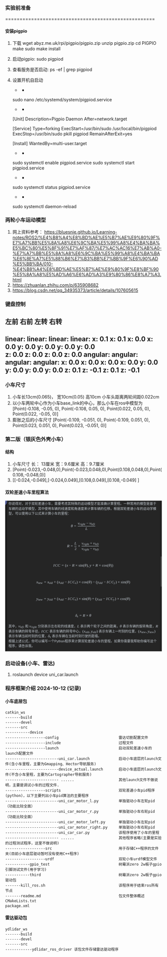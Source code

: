 ### 实验前准备
====================================================
#### 安装pigpio
1. 下载
    wget abyz.me.uk/rpi/pigpio/pigpio.zip
    unzip pigpio.zip
    cd PIGPIO
    make
    sudo make install

2. 启动pigpio: sudo pigpiod

3. 查看服务是否启动:  ps -ef | grep pigpiod

4. 设置开机自启动
    -  - 
    sudo nano /etc/systemd/system/pigpiod.service
    - - 
    [Unit]
    Description=Pigpio Daemon
    After=network.target

    [Service]
    Type=forking
    ExecStart=/usr/bin/sudo /usr/local/bin/pigpiod
    ExecStop=/usr/bin/sudo pkill pigpiod
    RemainAfterExit=yes

    [Install]
    WantedBy=multi-user.target
    - - 
    sudo systemctl enable pigpiod.service
    sudo systemctl start pigpiod.service
    - - 
    sudo systemctl status pigpiod.service
    - - 
    sudo systemctl daemon-reload


### 两轮小车运动模型
1. 网上资料参考： https://bluesnie.github.io/Learning-notes/ROS2/%E4%B8%A4%E8%BD%AE%E5%B7%AE%E9%80%9F%E7%A7%BB%E5%8A%A8%E6%9C%BA%E5%99%A8%E4%BA%BA%E5%BC%80%E5%8F%91%E7%AF%87/%E7%AC%AC16%E7%AB%A0-%E7%A7%BB%E5%8A%A8%E6%9C%BA%E5%99%A8%E4%BA%BA%E6%8E%A7%E5%88%B6%E7%B3%BB%E7%BB%9F%E6%90%AD%E5%BB%BA/010-%E4%B8%A4%E8%BD%AE%E5%B7%AE%E9%80%9F%E8%BF%90%E5%8A%A8%E5%AD%A6%E6%AD%A3%E9%80%86%E8%A7%A3.html
2. https://zhuanlan.zhihu.com/p/635908682
3. https://blog.csdn.net/qq_34935373/article/details/107605615


### 键盘控制
左前           右前           左转             右转
---
linear:       linear:       linear:          linear: 
  x: 0.1        x: 0.1          x: 0.0          x: 0.0
  y: 0.0        y: 0.0          y: 0.0          y: 0.0        
  z: 0.0        z: 0.0          z: 0.0          z: 0.0
angular:      angular:      angular:         angular:
  x: 0.0        x: 0.0          x: 0.0          x: 0.0
  y: 0.0        y: 0.0          y: 0.0          y: 0.0
  z: 0.1        z: -0.1         z: 0.1         z: -0.1
---

### 小车尺寸
1. 小车长13cm(0.065)， 宽10cm(0.05)  高10cm  小车头距离两轮间距0.022cm
2. 以小车两轮中心作为小车base_link的中心，那么小车在ros中模型为
    [Point(-0.108, -0.05, 0), Point(-0.108, 0.05, 0), Point(0.022, 0.05, 0), Point(0.022, -0.05, 0)]
3. 膨胀之后的小车尺寸
    [Point(-0.109, -0.051, 0), Point(-0.109, 0.051, 0), Point(0.023, 0.051, 0), Point(0.023, -0.051, 0)]



### 第二版（银灰色外壳小车）
#### 结构
1. 小车尺寸 长： 13厘米  宽：9.6厘米  高：9.7厘米
2. [Point(-0.023,-0.048,0),Point(-0.023,0.048,0),Point(0.108,0.048,0),Point(0.108,-0.048,0)]
3. [[-0.024,-0.049],[-0.024,0.049],[0.108,0.049],[0.108,-0.049] ]

#### 双轮差速小车里程算法
![alt text](image.png)
### 启动设备(小车、雷达)
1. roslaunch device uni_car.launch



### 程序框架介绍 2024-10-12 (记录)
#### 小车底层包
    catkin_ws
    -------build
    -------devel
    -------src
    -----------device
    ------------------config                           雷达切割配置文件
    ------------------include                          过程文件
    ------------------launch                           启动双轮差速小车的launch配置文件
    ------------------------uni_car.launch             启动小车底层的launch文件(含小车里程，主要为Gmapping、Hector导航服务)
    ------------------------device_actual.launch       启动小车底层的launch文件(不含小车里程，主要为Cartographer导航服务)
    ------------------------ ......                    其他launch文件不做说明，主要是调试小车的过程文件.
    ------------------scripts                          双轮差速小车pid程序(python)，以下主要列出小车pid算法的主要程序
    ------------------------uni_car_motor_l.py         单独驱动小车左轮pid（功能比较全面）
    ------------------------uni_car_motor_r.py         单独驱动小车右轮pid（功能比较全面）
    ------------------------uni_car_motor_left.py      单独驱动小车左轮pid
    ------------------------uni_car_motor_right.py     单独驱动小车右轮pid
    ------------------------uni_car_car.py             该程序使用了小车的里程
    ------------------------ ......                    其他程序省略(主要是实验的过程测试程序，这里不做说明)
    ------------------src                              用于存储C++程序的文件夹(目前小车底层驱动暂时没有使用C++程序)
    ------------------urdf                             双轮小车urdf模型文件
    -----------gpio_test                               树霉派zero 2w板子gpio引脚测试文件(用于学习)
    -----------third                                   树霉派zero 2w板子gpio驱动包
    -------kill_ros.sh                                 该程序用于结束ros所有节点
    -------readme.md                                   包文件整体概述
    CMakeLists.txt
    package.xml


#### 雷达驱动包
    ydlidar_ws
    -------build
    -------devel
    -------src
    ------------ydlidar_ros_driver 该包文件存储雷达驱动程序
